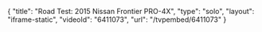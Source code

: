 {
    "title": "Road Test: 2015 Nissan Frontier PRO-4X",
    "type": "solo",
    "layout": "iframe-static",
    "videoId": "6411073",
    "url": "\/tvpembed\/6411073"
}